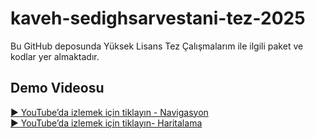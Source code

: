 # kaveh-sedighsarvestani-tez-2025
Bu GitHub deposunda Yüksek Lisans Tez Çalışmalarım ile ilgili paket ve kodlar yer almaktadır.

## Demo Videosu 
[▶️ YouTube’da izlemek için tiklayın - Navigasyon](https://youtu.be/MFGSWA6AiEM)                  
[▶️ YouTube’da izlemek için tiklayın- Haritalama](https://youtu.be/CXBD3W5p3ak)